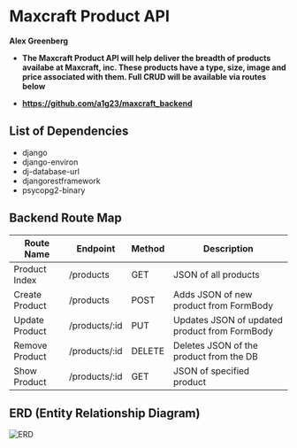 # Maxcraft Product API

**Alex Greenberg**

- **The Maxcraft Product API will help deliver the breadth of products availabe at Maxcraft, inc. These products have a type, size, image and price associated with them. Full CRUD will be available via routes below**

- **https://github.com/a1g23/maxcraft_backend**

## List of Dependencies

- django
- django-environ
- dj-database-url
- djangorestframework
- psycopg2-binary

## Backend Route Map

| Route Name | Endpoint | Method | Description |
|------------|----------|--------|-------------|
| Product Index | /products    | GET    | JSON of all products |
| Create Product | /products   | POST    | Adds JSON of new product from FormBody |
| Update Product | /products/:id   | PUT    | Updates JSON of updated product from FormBody  |
| Remove Product | /products/:id   | DELETE    | Deletes JSON of the product from the DB |
| Show Product | /products/:id    | GET    | JSON of specified product |


## ERD (Entity Relationship Diagram)

![ERD](./Screenshot%202024-03-30%20at%2010.42.53 AM.png)